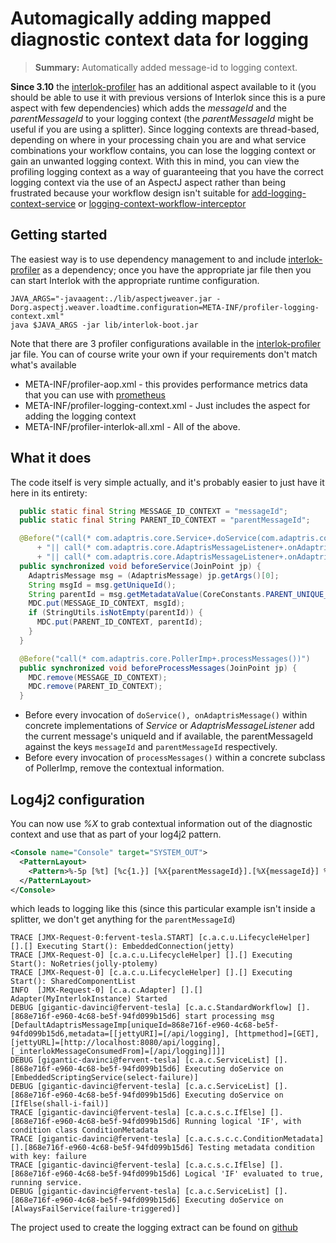 # Automagically adding mapped diagnostic context data for logging

> **Summary:** Automatically added message-id to logging context.

**Since 3.10** the [interlok-profiler](https://github.com/adaptris/interlok-profiler) has an additional aspect available to it (you should be able to use it with previous versions of Interlok since this is a pure aspect with few dependencies) which adds the _messageId_ and the _parentMessageId_ to your logging context (the _parentMessageId_ might be useful if you are using a splitter).
Since logging contexts are thread-based, depending on where in your processing chain you are and what service combinations your workflow contains, you can lose the logging context or gain an unwanted logging context. With this in mind, you can view the profiling logging context as a way of guaranteeing that you have the correct logging context via the use of an AspectJ aspect rather than being frustrated because your workflow design isn't suitable for [add-logging-context-service][] or [logging-context-workflow-interceptor][]

## Getting started

The easiest way is to use dependency management to and include [interlok-profiler][] as a dependency; once you have the appropriate jar file then you can start Interlok with the appropriate runtime configuration.

```
JAVA_ARGS="-javaagent:./lib/aspectjweaver.jar -Dorg.aspectj.weaver.loadtime.configuration=META-INF/profiler-logging-context.xml"
java $JAVA_ARGS -jar lib/interlok-boot.jar
```

Note that there are 3 profiler configurations available in the [interlok-profiler][] jar file. You can of course write your own if your requirements don't match what's available

* META-INF/profiler-aop.xml - this provides performance metrics data that you can use with [prometheus](/pages/advanced/advanced-profiler-prometheus)
* META-INF/profiler-logging-context.xml - Just includes the aspect for adding the logging context
* META-INF/profiler-interlok-all.xml - All of the above.

## What it does

The code itself is very simple actually, and it's probably easier to just have it here in its entirety:

```java
  public static final String MESSAGE_ID_CONTEXT = "messageId";
  public static final String PARENT_ID_CONTEXT = "parentMessageId";

  @Before("(call(* com.adaptris.core.Service+.doService(com.adaptris.core.AdaptrisMessage)) "
      + "|| call(* com.adaptris.core.AdaptrisMessageListener+.onAdaptrisMessage(com.adaptris.core.AdaptrisMessage)) "
      + "|| call(* com.adaptris.core.AdaptrisMessageListener+.onAdaptrisMessage(com.adaptris.core.AdaptrisMessage, java.util.function.Consumer))) ")
  public synchronized void beforeService(JoinPoint jp) {
    AdaptrisMessage msg = (AdaptrisMessage) jp.getArgs()[0];
    String msgId = msg.getUniqueId();
    String parentId = msg.getMetadataValue(CoreConstants.PARENT_UNIQUE_ID_KEY);
    MDC.put(MESSAGE_ID_CONTEXT, msgId);
    if (StringUtils.isNotEmpty(parentId)) {
      MDC.put(PARENT_ID_CONTEXT, parentId);
    }
  }

  @Before("call(* com.adaptris.core.PollerImp+.processMessages())")
  public synchronized void beforeProcessMessages(JoinPoint jp) {
    MDC.remove(MESSAGE_ID_CONTEXT);
    MDC.remove(PARENT_ID_CONTEXT);
  }
```

* Before every invocation of `doService(), onAdaptrisMessage()` within concrete implementations of _Service_ or _AdaptrisMessageListener_  add the current message's uniqueId and if available, the parentMessageId against the keys `messageId` and `parentMessageId` respectively.
* Before every invocation of `processMessages()` within a concrete subclass of PollerImp, remove the contextual information.

## Log4j2 configuration

You can now use _%X_ to grab contextual information out of the diagnostic context and use that as part of your log4j2 pattern.

```xml
<Console name="Console" target="SYSTEM_OUT">
  <PatternLayout>
    <Pattern>%-5p [%t] [%c{1.}] [%X{parentMessageId}].[%X{messageId}] %m%n</Pattern>
  </PatternLayout>
</Console>
```

which leads to logging like this (since this particular example isn't inside a splitter, we don't get anything for the `parentMessageId`)

```
TRACE [JMX-Request-0:fervent-tesla.START] [c.a.c.u.LifecycleHelper] [].[] Executing Start(): EmbeddedConnection(jetty)
TRACE [JMX-Request-0] [c.a.c.u.LifecycleHelper] [].[] Executing Start(): NoRetries(jolly-ptolemy)
TRACE [JMX-Request-0] [c.a.c.u.LifecycleHelper] [].[] Executing Start(): SharedComponentList
INFO  [JMX-Request-0] [c.a.c.Adapter] [].[] Adapter(MyInterlokInstance) Started
DEBUG [gigantic-davinci@fervent-tesla] [c.a.c.StandardWorkflow] [].[868e716f-e960-4c68-be5f-94fd099b15d6] start processing msg [DefaultAdaptrisMessageImp[uniqueId=868e716f-e960-4c68-be5f-94fd099b15d6,metadata=[[jettyURI]=[/api/logging], [httpmethod]=[GET], [jettyURL]=[http://localhost:8080/api/logging], [_interlokMessageConsumedFrom]=[/api/logging]]]]
DEBUG [gigantic-davinci@fervent-tesla] [c.a.c.ServiceList] [].[868e716f-e960-4c68-be5f-94fd099b15d6] Executing doService on [EmbeddedScriptingService(select-failure)]
DEBUG [gigantic-davinci@fervent-tesla] [c.a.c.ServiceList] [].[868e716f-e960-4c68-be5f-94fd099b15d6] Executing doService on [IfElse(shall-i-fail)]
TRACE [gigantic-davinci@fervent-tesla] [c.a.c.s.c.IfElse] [].[868e716f-e960-4c68-be5f-94fd099b15d6] Running logical 'IF', with condition class ConditionMetadata
TRACE [gigantic-davinci@fervent-tesla] [c.a.c.s.c.c.ConditionMetadata] [].[868e716f-e960-4c68-be5f-94fd099b15d6] Testing metadata condition with key: failure
TRACE [gigantic-davinci@fervent-tesla] [c.a.c.s.c.IfElse] [].[868e716f-e960-4c68-be5f-94fd099b15d6] Logical 'IF' evaluated to true, running service.
DEBUG [gigantic-davinci@fervent-tesla] [c.a.c.ServiceList] [].[868e716f-e960-4c68-be5f-94fd099b15d6] Executing doService on [AlwaysFailService(failure-triggered)]
```

The project used to create the logging extract can be found on [github](https://github.com/adaptris-labs/interlok-logging-context)

[interlok-profiler]: https://nexus.adaptris.net/nexus/content/groups/interlok/com/adaptris/interlok-profiler/
[add-logging-context-service]: https://nexus.adaptris.net/nexus/content/sites/javadocs/com/adaptris/interlok-core/3.10-SNAPSHOT/com/adaptris/core/services/AddLoggingContext.html
[logging-context-workflow-interceptor]: https://nexus.adaptris.net/nexus/content/sites/javadocs/com/adaptris/interlok-core/3.10-SNAPSHOT/com/adaptris/core/interceptor/LoggingContextWorkflowInterceptor.html
[LoggingContextAspect]: https://github.com/adaptris/interlok-profiler/blob/develop/src/main/java/com/adaptris/profiler/aspects/LoggingContextAspect.java